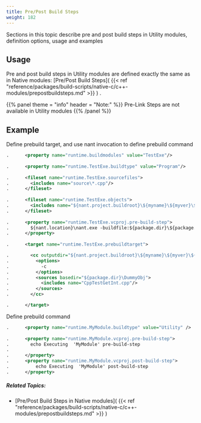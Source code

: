 ```yaml
---
title: Pre/Post Build Steps
weight: 182
---
```


Sections in this topic describe pre and post build steps in Utility modules, definition options, usage and examples

<a name="Usage"></a>
## Usage ##

Pre and post build steps in Utility modules are defined exactly the same as in Native modules: [Pre/Post Build Steps]( {{< ref "reference/packages/build-scripts/native-c/c++-modules/prepostbuildsteps.md" >}} ) .


{{% panel theme = "info" header = "Note:" %}}
Pre-Link Steps are not available in Utility modules
{{% /panel %}}
<a name="Example"></a>
## Example ##

Define  prebuild target, and use nant invocation to define prebuild command


```xml
.      <property name="runtime.buildmodules" value="TestExe"/>
          
.      <property name="runtime.TestExe.buildtype" value="Program"/>
          
.      <fileset name="runtime.TestExe.sourcefiles">
.        <includes name="source\*.cpp"/>
.      </fileset>
          
.      <fileset name="runtime.TestExe.objects">
.        <includes name="${nant.project.buildroot}\${myname}\${myver}\${config}\TestObj\CppTestGetInt.cpp.obj" asis="true"/>
.      </fileset>
          
.      <property name="runtime.TestExe.vcproj.pre-build-step">
.        ${nant.location}\nant.exe -buildfile:${package.dir}\${package.name}.build -D:config=${config} -masterconfigfile:${nant.project.masterconfigfile} -buildroot:${nant.project.buildroot} runtime.TestExe.prebuildtarget
.      </property>
          
.      <target name="runtime.TestExe.prebuildtarget">

.        <cc outputdir="${nant.project.buildroot}\${myname}\${myver}\${config}\TestObj">
.          <options>
.            -c
.          </options>
.          <sources basedir="${package.dir}\DummyObj">
.            <includes name="CppTestGetInt.cpp"/>
.          </sources>
.        </cc>

.      </target>
```
Define prebuild command


```xml
.      <property name="runtime.MyModule.buildtype" value="Utility" />
          
.      <property name="runtime.MyModule.vcproj.pre-build-step">
.        echo Executing  'MyModule' pre-build-step
.
.      </property>
.      <property name="runtime.MyModule.vcproj.post-build-step">
.          echo Executing  'MyModule' post-build-step
.      </property>
```

##### Related Topics: #####
-  [Pre/Post Build Steps in Native modules]( {{< ref "reference/packages/build-scripts/native-c/c++-modules/prepostbuildsteps.md" >}} ) 
